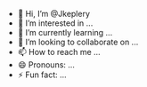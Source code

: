 - 👋 Hi, I’m @Jkeplery
- 👀 I’m interested in ...
- 🌱 I’m currently learning ...
- 💞️ I’m looking to collaborate on ...
- 📫 How to reach me ...
- 😄 Pronouns: ...
- ⚡ Fun fact: ...

<!---
Jkeplery/Jkeplery is a ✨ special ✨ repository because its `README.md` (this file) appears on your GitHub profile.
You can click the Preview link to take a look at your changes.
--->
